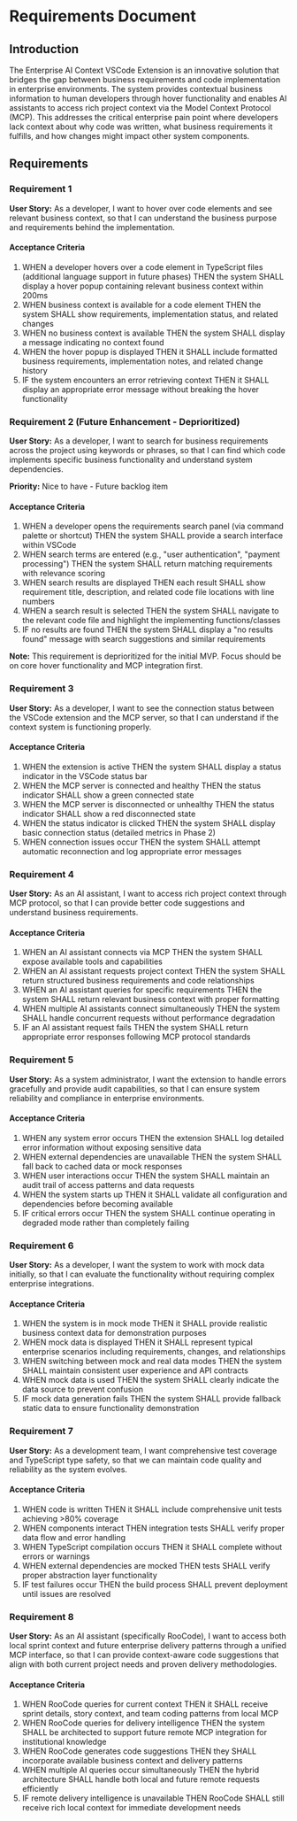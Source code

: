 # Requirements Document

## Introduction

The Enterprise AI Context VSCode Extension is an innovative solution that bridges the gap between business requirements and code implementation in enterprise environments. The system provides contextual business information to human developers through hover functionality and enables AI assistants to access rich project context via the Model Context Protocol (MCP). This addresses the critical enterprise pain point where developers lack context about why code was written, what business requirements it fulfills, and how changes might impact other system components.

## Requirements

### Requirement 1

**User Story:** As a developer, I want to hover over code elements and see relevant business context, so that I can understand the business purpose and requirements behind the implementation.

#### Acceptance Criteria

1. WHEN a developer hovers over a code element in TypeScript files (additional language support in future phases) THEN the system SHALL display a hover popup containing relevant business context within 200ms
2. WHEN business context is available for a code element THEN the system SHALL show requirements, implementation status, and related changes
3. WHEN no business context is available THEN the system SHALL display a message indicating no context found
4. WHEN the hover popup is displayed THEN it SHALL include formatted business requirements, implementation notes, and related change history
5. IF the system encounters an error retrieving context THEN it SHALL display an appropriate error message without breaking the hover functionality

### Requirement 2 (Future Enhancement - Deprioritized)

**User Story:** As a developer, I want to search for business requirements across the project using keywords or phrases, so that I can find which code implements specific business functionality and understand system dependencies.

**Priority:** Nice to have - Future backlog item

#### Acceptance Criteria

1. WHEN a developer opens the requirements search panel (via command palette or shortcut) THEN the system SHALL provide a search interface within VSCode
2. WHEN search terms are entered (e.g., "user authentication", "payment processing") THEN the system SHALL return matching requirements with relevance scoring
3. WHEN search results are displayed THEN each result SHALL show requirement title, description, and related code file locations with line numbers
4. WHEN a search result is selected THEN the system SHALL navigate to the relevant code file and highlight the implementing functions/classes
5. IF no results are found THEN the system SHALL display a "no results found" message with search suggestions and similar requirements

**Note:** This requirement is deprioritized for the initial MVP. Focus should be on core hover functionality and MCP integration first.

### Requirement 3

**User Story:** As a developer, I want to see the connection status between the VSCode extension and the MCP server, so that I can understand if the context system is functioning properly.

#### Acceptance Criteria

1. WHEN the extension is active THEN the system SHALL display a status indicator in the VSCode status bar
2. WHEN the MCP server is connected and healthy THEN the status indicator SHALL show a green connected state
3. WHEN the MCP server is disconnected or unhealthy THEN the status indicator SHALL show a red disconnected state
4. WHEN the status indicator is clicked THEN the system SHALL display basic connection status (detailed metrics in Phase 2)
5. WHEN connection issues occur THEN the system SHALL attempt automatic reconnection and log appropriate error messages

### Requirement 4

**User Story:** As an AI assistant, I want to access rich project context through MCP protocol, so that I can provide better code suggestions and understand business requirements.

#### Acceptance Criteria

1. WHEN an AI assistant connects via MCP THEN the system SHALL expose available tools and capabilities
2. WHEN an AI assistant requests project context THEN the system SHALL return structured business requirements and code relationships
3. WHEN an AI assistant queries for specific requirements THEN the system SHALL return relevant business context with proper formatting
4. WHEN multiple AI assistants connect simultaneously THEN the system SHALL handle concurrent requests without performance degradation
5. IF an AI assistant request fails THEN the system SHALL return appropriate error responses following MCP protocol standards

### Requirement 5

**User Story:** As a system administrator, I want the extension to handle errors gracefully and provide audit capabilities, so that I can ensure system reliability and compliance in enterprise environments.

#### Acceptance Criteria

1. WHEN any system error occurs THEN the extension SHALL log detailed error information without exposing sensitive data
2. WHEN external dependencies are unavailable THEN the system SHALL fall back to cached data or mock responses
3. WHEN user interactions occur THEN the system SHALL maintain an audit trail of access patterns and data requests
4. WHEN the system starts up THEN it SHALL validate all configuration and dependencies before becoming available
5. IF critical errors occur THEN the system SHALL continue operating in degraded mode rather than completely failing

### Requirement 6

**User Story:** As a developer, I want the system to work with mock data initially, so that I can evaluate the functionality without requiring complex enterprise integrations.

#### Acceptance Criteria

1. WHEN the system is in mock mode THEN it SHALL provide realistic business context data for demonstration purposes
2. WHEN mock data is displayed THEN it SHALL represent typical enterprise scenarios including requirements, changes, and relationships
3. WHEN switching between mock and real data modes THEN the system SHALL maintain consistent user experience and API contracts
4. WHEN mock data is used THEN the system SHALL clearly indicate the data source to prevent confusion
5. IF mock data generation fails THEN the system SHALL provide fallback static data to ensure functionality demonstration

### Requirement 7

**User Story:** As a development team, I want comprehensive test coverage and TypeScript type safety, so that we can maintain code quality and reliability as the system evolves.

#### Acceptance Criteria

1. WHEN code is written THEN it SHALL include comprehensive unit tests achieving >80% coverage
2. WHEN components interact THEN integration tests SHALL verify proper data flow and error handling
3. WHEN TypeScript compilation occurs THEN it SHALL complete without errors or warnings
4. WHEN external dependencies are mocked THEN tests SHALL verify proper abstraction layer functionality
5. IF test failures occur THEN the build process SHALL prevent deployment until issues are resolved

### Requirement 8

**User Story:** As an AI assistant (specifically RooCode), I want to access both local sprint context and future enterprise delivery patterns through a unified MCP interface, so that I can provide context-aware code suggestions that align with both current project needs and proven delivery methodologies.

#### Acceptance Criteria

1. WHEN RooCode queries for current context THEN it SHALL receive sprint details, story context, and team coding patterns from local MCP
2. WHEN RooCode queries for delivery intelligence THEN the system SHALL be architected to support future remote MCP integration for institutional knowledge
3. WHEN RooCode generates code suggestions THEN they SHALL incorporate available business context and delivery patterns
4. WHEN multiple AI queries occur simultaneously THEN the hybrid architecture SHALL handle both local and future remote requests efficiently
5. IF remote delivery intelligence is unavailable THEN RooCode SHALL still receive rich local context for immediate development needs
